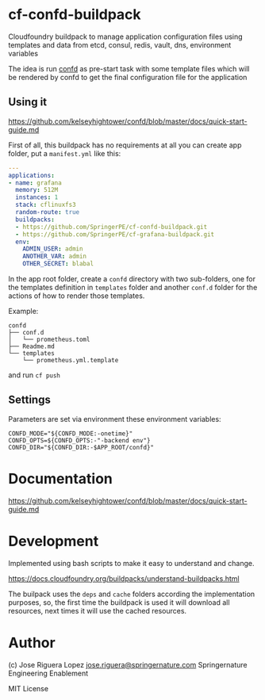 # cf-confd-buildpack

Cloudfoundry buildpack to manage application configuration files using templates
and data from etcd, consul, redis, vault, dns, environment variables

The idea is run [confd](https://github.com/kelseyhightower/confd) as pre-start
task with some template files which will be rendered by confd to get the final
configuration file for the application


## Using it

https://github.com/kelseyhightower/confd/blob/master/docs/quick-start-guide.md

First of all, this buildpack has no requirements at all you can create app folder,
put a `manifest.yml` like this: 

```manifest.yml
---
applications:
- name: grafana
  memory: 512M
  instances: 1
  stack: cflinuxfs3
  random-route: true
  buildpacks:
  - https://github.com/SpringerPE/cf-confd-buildpack.git
  - https://github.com/SpringerPE/cf-grafana-buildpack.git
  env:
    ADMIN_USER: admin
    ANOTHER_VAR: admin
    OTHER_SECRET: blabal
```

In the app root folder, create a `confd` directory with two sub-folders,
one for the templates definition in `templates` folder and another 
`conf.d` folder for the actions of how to render those templates.

Example:

```
confd
├── conf.d
│   └── prometheus.toml
├── Readme.md
└── templates
    └── prometheus.yml.template
```

and run `cf push`


## Settings

Parameters are set via environment these environment variables:

```
CONFD_MODE="${CONFD_MODE:-onetime}"
CONFD_OPTS=${CONFD_OPTS:-"-backend env"}
CONFD_DIR="${CONFD_DIR:-$APP_ROOT/confd}"
```

# Documentation

https://github.com/kelseyhightower/confd/blob/master/docs/quick-start-guide.md


# Development

Implemented using bash scripts to make it easy to understand and change.

https://docs.cloudfoundry.org/buildpacks/understand-buildpacks.html

The builpack uses the `deps` and `cache` folders according the implementation purposes,
so, the first time the buildpack is used it will download all resources, next times 
it will use the cached resources.


# Author

(c) Jose Riguera Lopez  <jose.riguera@springernature.com>
Springernature Engineering Enablement

MIT License
